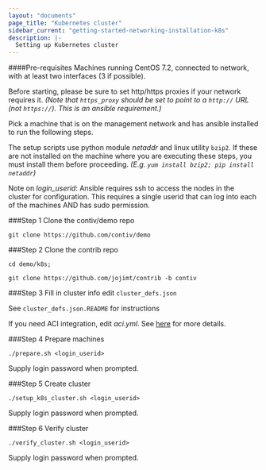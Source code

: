 ```yaml
---
layout: "documents"
page_title: "Kubernetes cluster"
sidebar_current: "getting-started-networking-installation-k8s"
description: |-
  Setting up Kubernetes cluster
---
```


####Pre-requisites
Machines running CentOS 7.2, connected to network, with at least two
interfaces (3 if possible).

Before starting, please be sure to set http/https proxies if your network requires it.
*(Note that `https_proxy` should be set to point to a `http://` URL (not `https://`).
This is an ansible requirement.)*

Pick a machine that is on the management network and has ansible installed
to run the following steps.

The setup scripts use python module *netaddr* and linux utility `bzip2`. If these are not
installed on the machine where you are executing these steps, you must install them
before proceeding. *(E.g. `yum install bzip2; pip install netaddr`)*

Note on *login_userid*: Ansible requires ssh to access the nodes in the cluster for
configuration. This requires a single userid that can log into each of the machines
AND has sudo permission.

###Step 1 Clone the contiv/demo repo

```
git clone https://github.com/contiv/demo
```

###Step 2 Clone the contrib repo

```
cd demo/k8s;

git clone https://github.com/jojimt/contrib -b contiv
```


###Step 3 Fill in cluster info
edit `cluster_defs.json`

See `cluster_defs.json.README` for instructions

If you need ACI integration, edit *aci.yml*. See [here](aci.html) for more details.

###Step 4 Prepare machines

```
./prepare.sh <login_userid>
```
Supply login password when prompted.

###Step 5 Create cluster

```
./setup_k8s_cluster.sh <login_userid>
```
Supply login password when prompted.

###Step 6 Verify cluster
```
./verify_cluster.sh <login_userid>
```
Supply login password when prompted.

